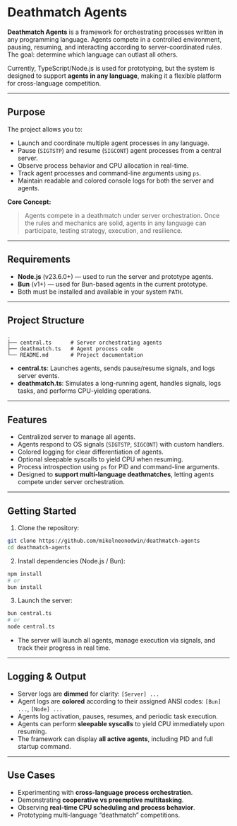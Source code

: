 # Deathmatch Agents

**Deathmatch Agents** is a framework for orchestrating processes written in any programming language. Agents compete in a controlled environment, pausing, resuming, and interacting according to server-coordinated rules. The goal: determine which language can outlast all others.

Currently, TypeScript/Node.js is used for prototyping, but the system is designed to support **agents in any language**, making it a flexible platform for cross-language competition.

---

## **Purpose**

The project allows you to:

- Launch and coordinate multiple agent processes in any language.
- Pause (`SIGTSTP`) and resume (`SIGCONT`) agent processes from a central server.
- Observe process behavior and CPU allocation in real-time.
- Track agent processes and command-line arguments using `ps`.
- Maintain readable and colored console logs for both the server and agents.

**Core Concept:**

> Agents compete in a deathmatch under server orchestration. Once the rules and mechanics are solid, agents in any language can participate, testing strategy, execution, and resilience.

---

## **Requirements**

- **Node.js** (v23.6.0+) — used to run the server and prototype agents.
- **Bun** (v1+) — used for Bun-based agents in the current prototype.
- Both must be installed and available in your system `PATH`.

---

## **Project Structure**

```text
.
├── central.ts      # Server orchestrating agents
├── deathmatch.ts   # Agent process code
└── README.md       # Project documentation
```

- **central.ts**: Launches agents, sends pause/resume signals, and logs server events.
- **deathmatch.ts**: Simulates a long-running agent, handles signals, logs tasks, and performs CPU-yielding operations.

---

## **Features**

- Centralized server to manage all agents.
- Agents respond to OS signals (`SIGTSTP`, `SIGCONT`) with custom handlers.
- Colored logging for clear differentiation of agents.
- Optional sleepable syscalls to yield CPU when resuming.
- Process introspection using `ps` for PID and command-line arguments.
- Designed to **support multi-language deathmatches**, letting agents compete under server orchestration.

---

## **Getting Started**

1. Clone the repository:

```bash
git clone https://github.com/mikelneonedwin/deathmatch-agents
cd deathmatch-agents
```

2. Install dependencies (Node.js / Bun):

```bash
npm install
# or
bun install
```

3. Launch the server:

```bash
bun central.ts
# or
node central.ts
```

- The server will launch all agents, manage execution via signals, and track their progress in real time.

---

## **Logging & Output**

- Server logs are **dimmed** for clarity: `[Server] ...`
- Agent logs are **colored** according to their assigned ANSI codes: `[Bun] ...`, `[Node] ...`
- Agents log activation, pauses, resumes, and periodic task execution.
- Agents can perform **sleepable syscalls** to yield CPU immediately upon resuming.
- The framework can display **all active agents**, including PID and full startup command.

---

## **Use Cases**

- Experimenting with **cross-language process orchestration**.
- Demonstrating **cooperative vs preemptive multitasking**.
- Observing **real-time CPU scheduling and process behavior**.
- Prototyping multi-language “deathmatch” competitions.
